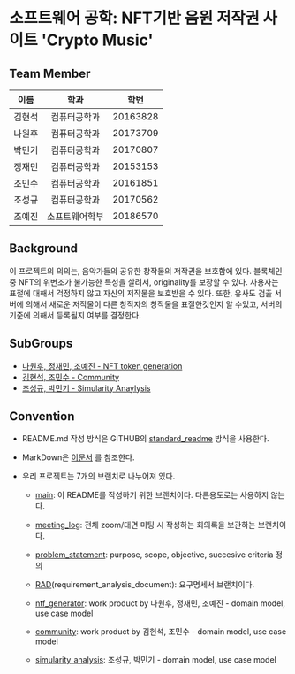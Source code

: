# 소프트웨어 공학: NFT기반 음원 저작권 사이트 'Crypto Music'

## Team Member
| 이름 | 학과 | 학번 |
|---|:---:|:---:|
|김현석|컴퓨터공학과|20163828|
|나원후|컴퓨터공학과|20173709|
|박민기|컴퓨터공학과|20170807|
|정재민|컴퓨터공학과|20153153|
|조민수|컴퓨터공학과|20161851|
|조성규|컴퓨터공학과|20170562|
|조예진|소프트웨어학부|20186570|

## Background
  이 프로젝트의 의의는, 음악가들의 공유한 창작물의 저작권을 보호함에 있다. 블록체인 중 NFT의 위변조가 불가능한 특성을 살려서, originality를 보장할 수 있다. 사용자는 표절에 대해서 걱정하지 않고 자신의 저작물을 보호받을 수 있다. 또한, 유사도 검출 서버에 의해서 새로운 저작물이 다른 창작자의 창작물을 표절한것인지 알 수있고, 서버의 기준에 의해서 등록될지 여부를 결정한다. 

## SubGroups
   - [나원후, 정재민, 조예진 - NFT token generation](https://github.com/JaeHwanWO/SoftwareEngineering/tree/ntf_generator)
   - [김현석, 조민수 - Community](https://github.com/JaeHwanWO/SoftwareEngineering/tree/community)
   - [조성규, 박민기 - Simularity Anaylysis](https://github.com/JaeHwanWO/SoftwareEngineering/tree/simularity_analysis)
  
## Convention
   - README.md 작성 방식은 GITHUB의 [standard_readme](https://github.com/RichardLitt/standard-readme/blob/master/spec.md#specification) 방식을 사용한다.
   - MarkDown은 [이문서](https://heropy.blog/2017/09/30/markdown/) 를 참조한다. 

   - 우리 프로젝트는 7개의 브랜치로 나누어져 있다. 
      * [main](https://github.com/JaeHwanWO/SoftwareEngineering): 이 README를 작성하기 위한 브랜치이다. 다른용도로는 사용하지 않는다. 
      * [meeting_log](https://github.com/JaeHwanWO/SoftwareEngineering/tree/meeting_log): 전체 zoom/대면 미팅 시 작성하는 회의록을 보관하는 브랜치이다. 

      * [problem_statement](https://github.com/JaeHwanWO/SoftwareEngineering/tree/problem_statement): purpose, scope, objective, succesive criteria 정의
      * [RAD](https://github.com/JaeHwanWO/SoftwareEngineering/tree/RAD(requirement_analysis_document))(requirement_analysis_document): 요구명세서 브랜치이다. 

      * [ntf_generator](https://github.com/JaeHwanWO/SoftwareEngineering/tree/ntf_generator): work product by 나원후, 정재민, 조예진 - domain model, use case model
      * [community](https://github.com/JaeHwanWO/SoftwareEngineering/tree/community): work product by 김현석, 조민수 - domain model, use case model
      * [simularity_analysis](https://github.com/JaeHwanWO/SoftwareEngineering/tree/simularity_analysis): 조성규, 박민기 - domain model, use case model
